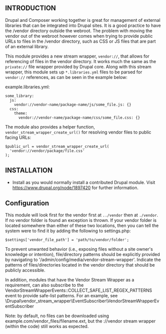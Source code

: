 INTRODUCTION
------------

Drupal and Composer working together is great for management of external
libraries that can be integrated into Drupal sites. It is a good practice to
have the /vendor directory outside the webroot. The problem with moving the
vendor out of the webroot however comes when trying to provide public URLs to
files in the /vendor directory, such as CSS or JS files that are part of an
external library.

This module provides a new stream wrapper, `vendor://`, that allows for
referencing of files in the vendor directory. It works much the same as the
`private://` file wrapper provided by Drupal core. Along with this
stream wrapper, this module sets up `*.libraries.yml` files to be parsed for
`vendor://` references, as can be seen in the example below:

example.libraries.yml:
```
some_library:
  js:
    vendor://vendor-name/package-name/js/some_file.js: {}
  css:
    theme:
      vendor://vendor-name/package-name/css/some_file.css: {}
```

The module also provides a helper function, `vendor_stream_wrapper_create_url()`
for resolving vendor files to public facing URLs:

```
$public_url = vendor_stream_wrapper_create_url(
  'vendor://vendor/package/file.css'
);
```

INSTALLATION
------------

 * Install as you would normally install a contributed Drupal module. Visit
   https://www.drupal.org/node/1897420 for further information.

Configuration
-------------

This module will look first for the vendor first at `../vendor` then at
`./vendor`. If no vendor folder is found an exception is thrown. If your vendor
folder is located somewhere than either of these two locations, then you can
tell the system were to find it by adding the following to settings.php:

```
$settings['vendor_file_path'] = 'path/to/vendor/folder';
```

To prevent unwanted behavior (i.e., exposing files without a site owner's
knowledge or intention), file/directory patterns should be explicitly provided
by navigating to '/admin/config/media/vendor-stream-wrapper'. Indicate the
patterns of files/directories located in the vendor directory that should be
publicly accessible.

In addition, modules that have the Vendor Stream Wrapper as a requirement, can
also subscribe to the
VendorStreamWrapperEvents::COLLECT_SAFE_LIST_REGEX_PATTERNS event to provide
safe-list patterns. For an example, see
\Drupal\vendor_stream_wrapper\EventSubscriber\VendorStreamWrapperEventSubscriber

Note: by default, no files can be downloaded using
example.com/vendor_files/filename.ext, but the ://vendor stream wrapper (within
the code) still works as expected.
